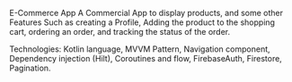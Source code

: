 E-Commerce App
A Commercial App to display products, and some other Features Such as creating a Profile, Adding the product to the shopping cart,
ordering an order, and tracking the status of the order. 

Technologies: 
  Kotlin language,
  MVVM Pattern,
  Navigation component,
  Dependency injection (Hilt),
  Coroutines and flow,
  FirebaseAuth,
  Firestore,
  Pagination.

  


